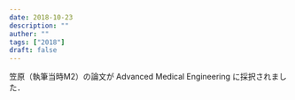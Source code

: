 ```yaml
---
date: 2018-10-23
description: ""
auther: ""
tags: ["2018"]
draft: false
---
```

笠原（執筆当時M2）の論文が Advanced Medical Engineering に採択されました．
